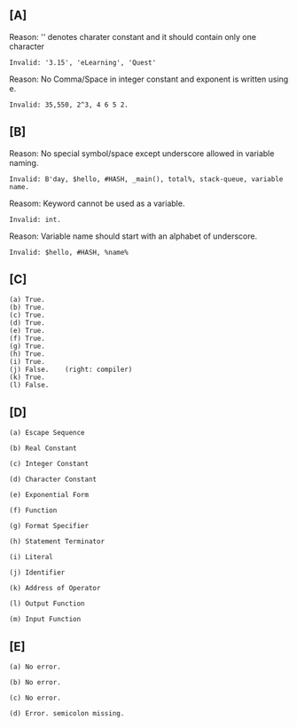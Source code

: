 ## [A]

   Reason: '' denotes charater constant and it should contain only one character
   
    Invalid: '3.15', 'eLearning', 'Quest' 

   Reason: No Comma/Space in integer constant and exponent is written using e.

    Invalid: 35,550, 2^3, 4 6 5 2.
   
## [B]

   Reason: No special symbol/space except underscore allowed in variable naming.
    
    Invalid: B'day, $hello, #HASH, _main(), total%, stack-queue, variable name.

   Reasom: Keyword cannot be used as a variable.

    Invalid: int.

   Reason: Variable name should start with an alphabet of underscore.

    Invalid: $hello, #HASH, %name%

## [C]

    (a) True.
    (b) True.
    (c) True.
    (d) True.
    (e) True.
    (f) True.
    (g) True.
    (h) True.
    (i) True.
    (j) False.    (right: compiler)
    (k) True.
    (l) False.

## [D]

    (a) Escape Sequence 

    (b) Real Constant

    (c) Integer Constant

    (d) Character Constant

    (e) Exponential Form

    (f) Function
   
    (g) Format Specifier

    (h) Statement Terminator

    (i) Literal

    (j) Identifier

    (k) Address of Operator

    (l) Output Function

    (m) Input Function     
   
## [E]

    (a) No error.

    (b) No error.

    (c) No error.

    (d) Error. semicolon missing.

